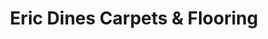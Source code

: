 ---
title: "Eric Dines Carpets & Flooring"
url: /ipswich/eric-dines-carpets-and-flooring/
shop: carpet
---